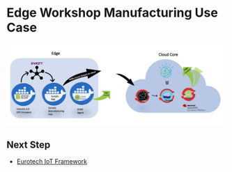 # Edge Workshop Manufacturing Use Case

<img src="images/edge-manufacturing-usecase.png" />

## Next Step
- [Eurotech IoT Framework](eurotech-iot-framework.md)